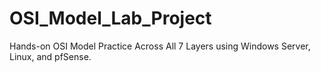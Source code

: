 # OSI_Model_Lab_Project
Hands-on OSI Model Practice Across All 7 Layers using Windows Server, Linux, and pfSense.
